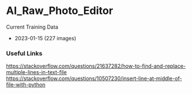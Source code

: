 # AI_Raw_Photo_Editor

Current Training Data
 - 2023-01-15 (227 images)

### Useful Links
https://stackoverflow.com/questions/21637282/how-to-find-and-replace-multiple-lines-in-text-file
https://stackoverflow.com/questions/10507230/insert-line-at-middle-of-file-with-python
